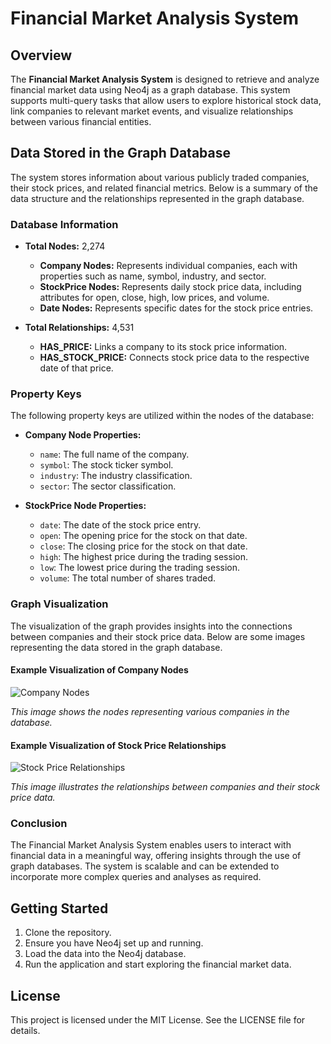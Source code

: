 # Financial Market Analysis System

## Overview

The **Financial Market Analysis System** is designed to retrieve and analyze financial market data using Neo4j as a graph database. This system supports multi-query tasks that allow users to explore historical stock data, link companies to relevant market events, and visualize relationships between various financial entities.

## Data Stored in the Graph Database

The system stores information about various publicly traded companies, their stock prices, and related financial metrics. Below is a summary of the data structure and the relationships represented in the graph database.

### Database Information

- **Total Nodes:** 2,274
  - **Company Nodes:** Represents individual companies, each with properties such as name, symbol, industry, and sector.
  - **StockPrice Nodes:** Represents daily stock price data, including attributes for open, close, high, low prices, and volume.
  - **Date Nodes:** Represents specific dates for the stock price entries.

- **Total Relationships:** 4,531
  - **HAS_PRICE:** Links a company to its stock price information.
  - **HAS_STOCK_PRICE:** Connects stock price data to the respective date of that price.

### Property Keys

The following property keys are utilized within the nodes of the database:

- **Company Node Properties:**
  - `name`: The full name of the company.
  - `symbol`: The stock ticker symbol.
  - `industry`: The industry classification.
  - `sector`: The sector classification.

- **StockPrice Node Properties:**
  - `date`: The date of the stock price entry.
  - `open`: The opening price for the stock on that date.
  - `close`: The closing price for the stock on that date.
  - `high`: The highest price during the trading session.
  - `low`: The lowest price during the trading session.
  - `volume`: The total number of shares traded.

### Graph Visualization

The visualization of the graph provides insights into the connections between companies and their stock price data. Below are some images representing the data stored in the graph database.

#### Example Visualization of Company Nodes

![Company Nodes](path_to_image/company_nodes.png)

*This image shows the nodes representing various companies in the database.*

#### Example Visualization of Stock Price Relationships

![Stock Price Relationships](path_to_image/stock_price_relationships.png)

*This image illustrates the relationships between companies and their stock price data.*

### Conclusion

The Financial Market Analysis System enables users to interact with financial data in a meaningful way, offering insights through the use of graph databases. The system is scalable and can be extended to incorporate more complex queries and analyses as required.

## Getting Started

1. Clone the repository.
2. Ensure you have Neo4j set up and running.
3. Load the data into the Neo4j database.
4. Run the application and start exploring the financial market data.

## License

This project is licensed under the MIT License. See the LICENSE file for details.

